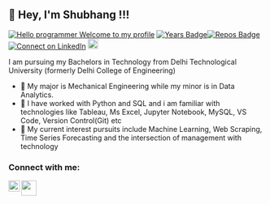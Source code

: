 ## 👋 Hey, I'm Shubhang !!!
[![Hello programmer Welcome to my profile](https://img.shields.io/badge/Hello!_Welcome<3-brightgreen.svg?style=flat&logo=github)](https://github.com/shubhang239) [![Years Badge](https://badges.pufler.dev/years/shubhang239)](https://badges.pufler.dev/years/shubhang239)[![Repos Badge](https://badges.pufler.dev/repos/shubhang239)](https://badges.pufler.dev/repos/shubhang239)[![Connect on LinkedIn](https://img.shields.io/badge/--linkedin?label=LinkedIn&logo=LinkedIn&style=social)](https://www.linkedin.com/in/shubhangshukla/) 
<img height="20" src="https://img.shields.io/badge/Language_Used-Python-red.svg?&style=flat&logo=KushalDas&logoColor=blue" />

I am pursuing my Bachelors in Technology from Delhi Technological University (formerly Delhi College of Engineering)
- 🌱 My major is Mechanical Engineering while my minor is in Data Analytics.
- 💞️ I have worked with Python and SQL and i am familiar with technologies like Tableau, Ms Excel, Jupyter Notebook, MySQL, VS Code, Version Control(Git) etc
- :telescope: My current interest pursuits include Machine Learning, Web Scraping, Time Series Forecasting and the intersection of management with technology
 ### Connect with me:


[<img align="left" alt="mohammadelghrably | LinkedIn" width="22px" src="https://cdn.jsdelivr.net/npm/simple-icons@v3/icons/linkedin.svg" />](https://www.linkedin.com/in/shubhangshukla/)
<a href="mailto:fighterengineer31@gmail.com"> <img src="https://img.icons8.com/fluent/48/000000/gmail.png" width="30px" height="30px"/> </a>

 
<!---
shubhang239/shubhang239 is a ✨ special ✨ repository because its `README.md` (this file) appears on your GitHub profile.
You can click the Preview link to take a look at your changes.
--->
